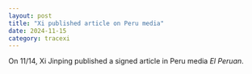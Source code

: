 ```yaml
---
layout: post
title: "Xi published article on Peru media"
date: 2024-11-15
category: tracexi
---
```


On 11/14, Xi Jinping published a signed article in Peru media *El Peruan*.
